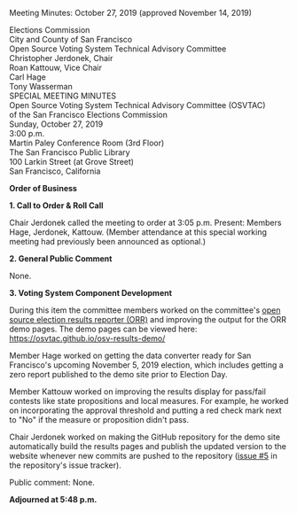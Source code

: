 Meeting Minutes: October 27, 2019 (approved November 14, 2019)

<div id="meeting_header_right" class="headered">
Elections Commission<br>
City and County of San Francisco<br>
</div>

<div class="headered">
Open Source Voting System Technical Advisory Committee<br>
Christopher Jerdonek, Chair<br>
Roan Kattouw, Vice Chair<br>
Carl Hage<br>
Tony Wasserman<br>
</div>

<div id="meeting_header_main" class="headered">
SPECIAL MEETING MINUTES<br>
Open Source Voting System Technical Advisory Committee (OSVTAC)<br>
of the San Francisco Elections Commission<br>
Sunday, October 27, 2019<br>
3:00 p.m.<br>
Martin Paley Conference Room (3rd Floor)<br>
The San Francisco Public Library<br>
100 Larkin Street (at Grove Street)<br>
San Francisco, California<br>
</div>

**Order of Business**

**1\. Call to Order & Roll Call**

Chair Jerdonek called the meeting to order at 3:05 p.m. Present: Members
Hage, Jerdonek, Kattouw. (Member attendance at this special working meeting
had previously been announced as optional.)


**2\. General Public Comment**

None.


**3\. Voting System Component Development**

During this item the committee members worked on the committee's [open source
election results reporter
(ORR)](https://github.com/OSVTAC/osv-results-reporter) and improving the
output for the ORR demo pages. The demo pages can be viewed here:
<https://osvtac.github.io/osv-results-demo/>

Member Hage worked on getting the data converter ready for San Francisco's
upcoming November 5, 2019 election, which includes getting a zero report
published to the demo site prior to Election Day.

Member Kattouw worked on improving the results display for pass/fail contests
like state propositions and local measures. For example, he worked on
incorporating the approval threshold and putting a red check mark next
to "No" if the measure or proposition didn't pass.

Chair Jerdonek worked on making the GitHub repository for the demo site
automatically build the results pages and publish the updated version to
the website whenever new commits are pushed to the repository
([issue #5](https://github.com/OSVTAC/osv-results-demo/issues/5) in the
repository's issue tracker).

Public comment: None.

**Adjourned at 5:48 p.m.**
